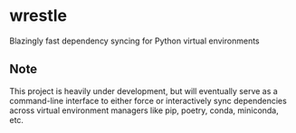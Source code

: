 # wrestle
Blazingly fast dependency syncing for Python virtual environments

## Note
This project is heavily under development, but will eventually serve as a command-line interface to either force or interactively sync dependencies across virtual environment managers like pip, poetry, conda, miniconda, etc.
